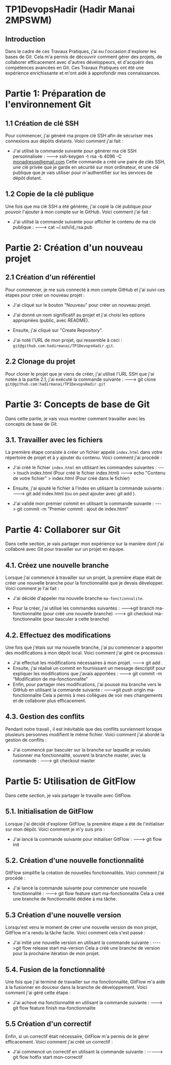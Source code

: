 # TP1DevopsHadir (Hadir Manai 2MPSWM)

## Introduction

Dans le cadre de ces Travaux Pratiques, j'ai eu l'occasion d'explorer les bases de Git. Cela m'a permis de découvrir comment gérer des projets, de collaborer efficacement avec d'autres développeurs, et d'acquérir des compétences avancées en Git. Ces Travaux Pratiques ont été une expérience enrichissante et m'ont aidé à approfondir mes connaissances.

# Partie 1: Préparation de l'environnement Git

## 1.1 Création de clé SSH

Pour commencer, j'ai généré ma propre clé SSH afin de sécuriser mes connexions aux dépôts distants. Voici comment j'ai fait :

- J'ai utilisé la commande suivante pour générer ma clé SSH personnalisée :
  ---> ssh-keygen -t rsa -b 4096 -C monadresse@email.com
  Cette commande a créé une paire de clés SSH, une clé privée que je garde en sécurité sur mon ordinateur, et une clé publique que je vais utiliser pour m'authentifier sur les services de dépôt distant.

## 1.2 Copie de la clé publique

Une fois que ma clé SSH a été générée, j'ai copié la clé publique pour pouvoir l'ajouter à mon compte sur le GitHub. Voici comment j'ai fait :

- J'ai utilisé la commande suivante pour afficher le contenu de ma clé publique :
  ---> cat ~/.ssh/id_rsa.pub

# Partie 2: Création d'un nouveau projet

## 2.1 Création d'un référentiel

Pour commencer, je me suis connecté à mon compte GitHub et j'ai suivi ces étapes pour créer un nouveau projet :

- J'ai cliqué sur le bouton "Nouveau" pour créer un nouveau projet.
- J'ai donné un nom significatif au projet et j'ai choisi les options appropriées (public, avec README).
- Ensuite, j'ai cliqué sur "Create Repository".

- J'ai noté l'URL de mon projet, qui ressemble à ceci : `git@github.com:hadirmanai/TP1DevopsHadir.git`.

## 2.2 Clonage du projet

Pour cloner le projet que je viens de créer, j'ai utilisé l'URL SSH que j'ai notée à la partie 2.1, j'ai exécuté la commande suivante :
---> git clone `git@github.com:hadirmanai/TP1DevopsHadir.git`

# Partie 3: Concepts de base de Git

Dans cette partie, je vais vous montrer comment travailler avec les concepts de base de Git.

## 3.1. Travailler avec les fichiers

La première étape consiste à créer un fichier appelé `index.html` dans votre répertoire de projet et à y ajouter du contenu. Voici comment j'ai procédé :

- J'ai créé le fichier `index.html` en utilisant les commandes suivantes :
  ---> touch index.html (Pour créé le fichier index.html)
  ---> echo "Contenu de votre fichier" > index.html (Pour créé dans le fichier)

- Ensuite, j'ai ajouté le fichier à l'index en utilisant la commande suivante :
  ---> git add index.html (ou on peut ajouter avec git add ).

- J'ai validé mon premier commit en utilisant la commande suivante :
  ---> git commit -m "Premier commit : ajout de index.html"

# Partie 4: Collaborer sur Git

Dans cette section, je vais partager mon expérience sur la manière dont j'ai collaboré avec Git pour travailler sur un projet en équipe.

## 4.1. Créez une nouvelle branche

Lorsque j'ai commencé à travailler sur un projet, la première étape était de créer une nouvelle branche pour la fonctionnalité que je devais développer. Voici comment je l'ai fait :

- J'ai décidé d'appeler ma nouvelle branche `ma-fonctionnalite`.

- Pour la créer, j'ai utilisé les commandes suivantes :
  --->git branch ma-fonctionnalite (pour créé une nouvelle branche)
  ---> git checkout ma-fonctionnalite (pour basculer a cette branche)

## 4.2. Effectuez des modifications

Une fois que j'étais sur ma nouvelle branche, j'ai pu commencer à apporter des modifications à mon dépôt local. Voici comment j'ai géré ce processus :

- J'ai effectué les modifications nécessaires à mon projet.
  ---> git add .
- Ensuite, j'ai réalisé un commit en fournissant un message descriptif pour expliquer les modifications que j'avais apportées :
  ---> git commit -m "Modification de ma-fonctionnalite"
- Enfin, pour partager mes modifications, j'ai poussé ma branche vers le GitHub en utilisant la commande suivante :
  --->git push origin ma-fonctionnalite
  Cela a permis à mes collègues de voir mes changements et de collaborer plus efficacement.

## 4.3. Gestion des conflits

Pendant notre travail , il est inévitable que des conflits surviennent lorsque plusieurs personnes modifient le même fichier. Voici comment j'ai abordé la gestion de conflits :

- J'ai commencé par basculer sur la branche sur laquelle je voulais fusionner ma fonctionnalité, souvent la branche master, avec la commande : ---> git checkout master

# Partie 5: Utilisation de GitFlow

Dans cette section, je vais partager le travaille avec GitFlow.

## 5.1. Initialisation de GitFlow

Lorsque j'ai décidé d'explorer GitFlow, la première étape a été de l'initialiser sur mon dépôt. Voici comment je m'y suis pris :

- J'ai lancé la commande suivante pour initialiser GitFlow :
  ---> git flow init

## 5.2. Création d'une nouvelle fonctionnalité

GitFlow simplifie la création de nouvelles fonctionnalités. Voici comment j'ai procédé :

- J'ai lancé la commande suivante pour commencer une nouvelle fonctionnalité :
  ---> git flow feature start ma-fonctionnalite
  Cela a créé une branche de fonctionnalité dédiée à ma tâche.

## 5.3 Création d'une nouvelle version

Lorsqu'est venu le moment de créer une nouvelle version de mon projet, GitFlow m'a rendu la tâche facile. Voici comment cela s'est passé :

- J'ai initié une nouvelle version en utilisant la commande suivante :
  ---->git flow release start ma-version
  Cela a créé une branche de version pour la prochaine itération de mon projet.

## 5.4. Fusion de la fonctionnalité

Une fois que j'ai terminé de travailler sur ma fonctionnalité, GitFlow m'a aidé à la fusionner en douceur dans la branche de développement. Voici comment j'ai géré cette étape :

- J'ai achevé ma fonctionnalité en utilisant la commande suivante :
  ---> git flow feature finish ma-fonctionnalite

## 5.5 Création d'un correctif

Enfin, si un correctif était nécessaire, GitFlow m'a permis de le gérer efficacement. Voici comment j'ai créé un correctif :

- J'ai commencé un correctif en utilisant la commande suivante :
  -----> git flow hotfix start mon-correctif
